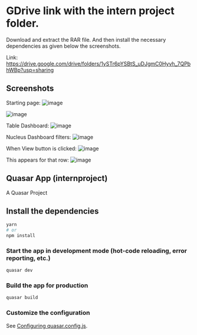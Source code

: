# GDrive link with the intern project folder.
Download and extract the RAR file. And then install the necessary dependencies as given below the screenshots.

Link: https://drive.google.com/drive/folders/1ySTr6pYSBtS_uDJgmC0Hyvh_7QPbhWBp?usp=sharing

## Screenshots
Starting page:
![image](https://user-images.githubusercontent.com/67680115/215352028-ee836367-80fb-4f49-89f7-ec8867680d26.png)

![image](https://user-images.githubusercontent.com/67680115/215352034-e87d132b-3ebd-42c0-9106-7185ce0aa7f8.png)

Table Dashboard:
 ![image](https://user-images.githubusercontent.com/67680115/215352049-942a2c45-802f-4ba6-8e2b-87b1a358abb7.png)

Nucleus Dashboard filters:
 ![image](https://user-images.githubusercontent.com/67680115/215352059-7ce7a1fe-f180-4710-8ab8-c1eb9ccf21cc.png)

When View button is clicked:
 ![image](https://user-images.githubusercontent.com/67680115/215352073-97b27064-aff0-4bbf-a177-5ee424c5d9b3.png)

This appears for that row:
 ![image](https://user-images.githubusercontent.com/67680115/215352079-19d6e9cd-a30e-4de3-856b-68ee0623ff0b.png)

## Quasar App (internproject)

A Quasar Project

## Install the dependencies
```bash
yarn
# or
npm install
```

### Start the app in development mode (hot-code reloading, error reporting, etc.)
```bash
quasar dev
```


### Build the app for production
```bash
quasar build
```

### Customize the configuration
See [Configuring quasar.config.js](https://v2.quasar.dev/quasar-cli-webpack/quasar-config-js).
